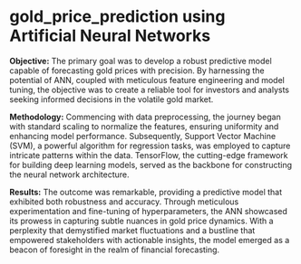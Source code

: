 # gold_price_prediction using Artificial Neural Networks

**Objective:**
The primary goal was to develop a robust predictive model capable of forecasting gold prices with precision. By harnessing the potential of ANN, coupled with meticulous feature engineering and model tuning, the objective was to create a reliable tool for investors and analysts seeking informed decisions in the volatile gold market.

**Methodology:**
Commencing with data preprocessing, the journey began with standard scaling to normalize the features, ensuring uniformity and enhancing model performance. Subsequently, Support Vector Machine (SVM), a powerful algorithm for regression tasks, was employed to capture intricate patterns within the data. TensorFlow, the cutting-edge framework for building deep learning models, served as the backbone for constructing the neural network architecture.

**Results:**
The outcome was remarkable, providing a predictive model that exhibited both robustness and accuracy. Through meticulous experimentation and fine-tuning of hyperparameters, the ANN showcased its prowess in capturing subtle nuances in gold price dynamics. With a perplexity that demystified market fluctuations and a bustline that empowered stakeholders with actionable insights, the model emerged as a beacon of foresight in the realm of financial forecasting.
